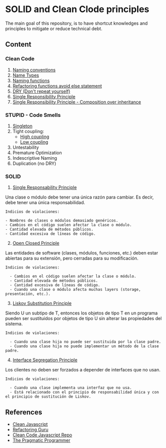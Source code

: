 # SOLID and Clean Clode principles

The main goal of this repository, is to have shortcut knowledges and principles to mitigate or reduce
technical debt.

## Content

### Clean Code

1. [Naming conventions](./src/clean-code/01-names.ts)
2. [Name Types](./src/clean-code/02-name-types.ts)
3. [Naming functions](./src/clean-code/03-functions.ts)
4. [Refactoring functions avoid else statement](./src/clean-code/04-refactoring-functions-avoid-else.ts)
5. [DRY (Don't repeat yourself)](./src/clean-code/05-dry.ts)
6. [Single Responsibility Principle](./src/clean-code/06-classes-c.ts)
7. [Single Responsibility Principle - Composition over
   inheritance](./src/clean-code/07-single-responsability-principle.ts)

### STUPID - Code Smells

  1. [Singleton](./src/code-smells/01-singleton.js)
  2. Tight coupling:
      - [High coupling](./src/code-smells/02-high-coupling.ts)
      - [Low coupling](./src/code-smells/02-low-coupling.ts)
  3. Untestability
  4. Premature Optimization
  5. Indescriptive Naming
  6. Duplication (no DRY)

### SOLID

  1. [Single Responsability Principle](./src/solid/01-single-responsability-principle.ts)

  Una clase o módulo debe tener una única razón para cambiar. Es decir, debe tener una
  única responsabilidad.

    Indicios de violaciones:

    - Nombres de clases o módulos demasiado genéricos.
    - Cambios en el código suelen afectar la clase o módulo.
    - Cantidad elevada de métodos públicos.
    - Cantidad excesiva de líneas de código.

  2. [Open Closed Principle](./src/solid/02-open-closed-principle-a.ts)

  Las entidades de software (clases, módulos, funciones, etc.) deben estar abiertas para
  su extensión, pero cerradas para su modificación.

    Indicios de violaciones:

      - Cambios en el código suelen afectar la clase o módulo.
      - Cantidad elevada de métodos públicos.
      - Cantidad excesiva de líneas de código.
      - Cuando una clase o módulo afecta muchas layers (storage, presentación, etc.).

  3. [Liskov Substitution Principle](./src/solid/03-liskov-substitution-a.ts)

  Siendo U un subtipo de T, entonces los objetos de tipo T en un programa pueden ser
  sustituidos por objetos de tipo U sin alterar las propiedades del sistema.

    Indicios de violaciones:

      - Cuando una clase hija no puede ser sustituida por la clase padre.
      - Cuando una clase hija no puede implementar un método de la clase padre.

  4. [Interface Segregation Principle](./src/solid/04-interface-segregation-principle-a.ts)

  Los clientes no deben ser forzados a depender de interfaces que no usan.

    Indicios de violaciones:

      - Cuando una clase implementa una interfaz que no usa.
      - Está relacionado con el principio de responsabilidad única y con el principio de sustitución de Liskov.

## References
- [Clean Javascript](https://cleanjavascript.es/)
- [Refactoring Guru](https://refactoring.guru/)
- [Clean Code Javascript Repo](https://github.com/ryanmcdermott/clean-code-javascript)
- [The Pragmatic Programmer](https://github.com/HugoMatilla/The-Pragmatic-Programmer)